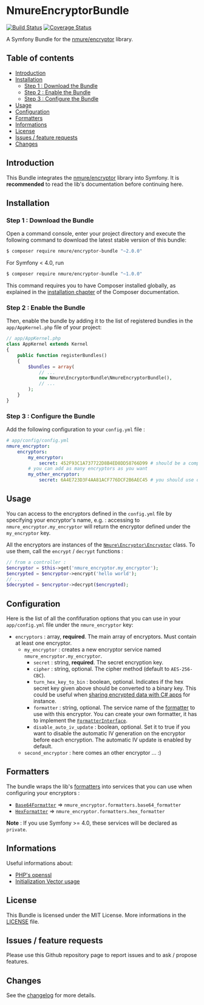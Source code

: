 # NmureEncryptorBundle

[![Build Status](https://travis-ci.org/nicolasmure/NmureEncryptorBundle.svg?branch=master)](https://travis-ci.org/nicolasmure/NmureEncryptorBundle)
[![Coverage Status](https://coveralls.io/repos/github/nicolasmure/NmureEncryptorBundle/badge.svg?branch=master)](https://coveralls.io/github/nicolasmure/NmureEncryptorBundle?branch=master)

A Symfony Bundle for the [nmure/encryptor](https://github.com/nicolasmure/NmureEncryptor "PHP data encryptor using open_ssl") library.

## Table of contents

- [Introduction](#introduction)
- [Installation](#installation)
    - [Step 1 : Download the Bundle](#step-1--download-the-bundle)
    - [Step 2 : Enable the Bundle](#step-2--enable-the-bundle)
    - [Step 3 : Configure the Bundle](#step-3--configure-the-bundle)
- [Usage](#usage)
- [Configuration](#configuration)
- [Formatters](#formatters)
- [Informations](#informations)
- [License](#license)
- [Issues / feature requests](#issues--feature-requests)
- [Changes](#changes)

## Introduction

This Bundle integrates the [nmure/encryptor](https://github.com/nicolasmure/NmureEncryptor "PHP data encryptor using open_ssl") library into Symfony.
It is **recommended** to read the lib's documentation before continuing here.

## Installation

### Step 1 : Download the Bundle

Open a command console, enter your project directory and execute the
following command to download the latest stable version of this bundle:

```bash
$ composer require nmure/encryptor-bundle "~2.0.0"
```

For Symfony < 4.0, run
```bash
$ composer require nmure/encryptor-bundle "~1.0.0"
```

This command requires you to have Composer installed globally, as explained
in the [installation chapter](https://getcomposer.org/doc/00-intro.md)
of the Composer documentation.

### Step 2 : Enable the Bundle

Then, enable the bundle by adding it to the list of registered bundles
in the `app/AppKernel.php` file of your project:

```php
// app/AppKernel.php
class AppKernel extends Kernel
{
    public function registerBundles()
    {
        $bundles = array(
            // ...
            new Nmure\EncryptorBundle\NmureEncryptorBundle(),
            // ...
        );
    }
}
```

### Step 3 : Configure the Bundle

Add the following configuration to your `config.yml` file :
```yaml
# app/config/config.yml
nmure_encryptor:
    encryptors:
        my_encryptor:
            secret: 452F93C1A737722D8B4ED8DD58766D99 # should be a complex key defined in your parameters.yml file
        # you can add as many encryptors as you want
        my_other_encryptor:
            secret: 6A4E723D3F4AA81ACF776DCF2B6AEC45 # you should use one unique secret key by encryptor
```

## Usage
You can access to the encryptors defined in the `config.yml` file by specifying your encryptor's name, e.g. :
accessing to `nmure_encryptor.my_encryptor` will return the encryptor defined under the `my_encryptor` key.

All the encryptors are instances of the [`Nmure\Encryptor\Encryptor`](https://github.com/nicolasmure/NmureEncryptor/blob/master/src/Encryptor.php "Nmure\Encryptor\Encryptor") class.
To use them, call the `encrypt` / `decrypt` functions :
```php
// from a controller :
$encryptor = $this->get('nmure_encryptor.my_encryptor');
$encrypted = $encryptor->encrypt('hello world');
// ...
$decrypted = $encryptor->decrypt($encrypted);
```

## Configuration

Here is the list of all the confifuration options that you can use
in your `app/config.yml` file under the `nmure_encryptor` key:
- `encryptors` : array, **required**. The main array of encryptors.
Must contain at least one encryptor.
    - `my_encryptor` : creates a new encryptor service named `nmure_encryptor.my_encryptor`.
        - `secret` : string, **required**. The secret encryption key.
        - `cipher` : string, optional. The cipher method (default to `AES-256-CBC`).
        - `turn_hex_key_to_bin` : boolean, optional. Indicates if the hex secret key given above
        should be converted to a binary key. This could be useful when [sharing encrypted data
        with C# apps](https://github.com/nicolasmure/NmureEncryptor#using-the-hexformatter-with-a-c-app "Using the HexFormatter with a C# app")
        for instance.
        - `formatter` : string, optional. The service name of the [formatter](#formatters) to use with this encryptor.
        You can create your own formatter, it has to implement the [`FormatterInterface`](https://github.com/nicolasmure/NmureEncryptor/blob/master/src/Formatter/FormatterInterface.php "Nmure\Encryptor\Formatter\FormatterInterface").
        - `disable_auto_iv_update` : boolean, optional. Set it to true if you want to disable
        the automatic IV generation on the encryptor before each encryption.
        The automatic IV update is enabled by default.
    - `second_encryptor` : here comes an other encryptor ... :)

## Formatters

The bundle wraps the lib's [formatters](https://github.com/nicolasmure/NmureEncryptor#formatters)
into services that you can use when configuring your encryptors :
- [`Base64Formatter`](https://github.com/nicolasmure/NmureEncryptor#base64formatter "Nmure\Encryptor\Formatter\Base64Formatter") => `nmure_encryptor.formatters.base64_formatter`
- [`HexFormatter`](https://github.com/nicolasmure/NmureEncryptor#hexformatter "Nmure\Encryptor\Formatter\HexFormatter") => `nmure_encryptor.formatters.hex_formatter`

**Note** : If you use Symfony >= 4.0, these services will be declared as `private`.

## Informations

Useful informations about:
- [PHP's openssl](http://thefsb.tumblr.com/post/110749271235/using-opensslendecrypt-in-php-instead-of "Using openssl_en/decrypt() in PHP instead of Mcrypt")
- [Initialization Vector usage](http://stackoverflow.com/questions/11821195/use-of-initialization-vector-in-openssl-encrypt "Use of Initialization Vector in openssl_encrypt")

## License

This Bundle is licensed under the MIT License.
More informations in the [LICENSE](/LICENSE) file.

## Issues / feature requests

Please use this Github repository page to report issues and to ask / propose features.

## Changes

See the [changelog](/CHANGELOG.md "changelog") for more details.
